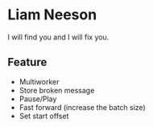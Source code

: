 # Liam Neeson
I will find you and I will fix you.

## Feature
- Multiworker
- Store broken message
- Pause/Play
- Fast forward (increase the batch size)
- Set start offset